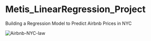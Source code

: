 # Metis_LinearRegression_Project
Building a Regression Model to Predict Airbnb Prices in NYC

![Airbnb-NYC-law](https://user-images.githubusercontent.com/87044440/128450067-78bcf016-e085-4c74-a819-d3cb6529be73.jpeg)



